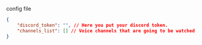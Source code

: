 config file

```json
{
    "discord_token": "", // Here you put your discord token.
    "channels_list": [] // Voice channels that are going to be watched.
}
```
